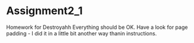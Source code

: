 # Assignment2_1
Homework for Destroyahh
Everything should be OK.
Have a look for page padding - I did it in a little bit another way thanin instructions.
